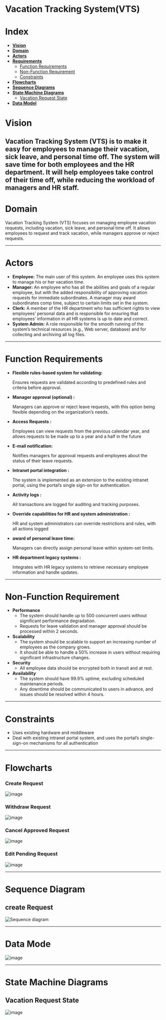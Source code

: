 # Vacation Tracking System(VTS)
# Index
- [**Vision**](#vision)
- [**Domain**](#domain)
- [**Actors**](#actors)
- [**Requirements**](#requirements)
  - [Function Requirements](#function-requirements)
  - [Non-Function Requirement](#non-function-requirement)
  - [Constraints](#constraints)
- [**Flowcharts**](#flowcharts)
- [**Sequence Diagrams**](#sequence-diagrams)
- [**State Machine Diagrams**](#state-machine-diagrams)
  - [Vacation Request State](#vacation-request-state)
- [**Data Model**](#data-mode)


# Vision

Vacation Tracking System (VTS) is to make it easy for employees to manage their vacation, sick leave, and personal time off. The system will save time for both employees and the HR department. It will help employees take control of their time off, while reducing the workload of managers and HR staff.
---

# Domain

Vacation Tracking System (VTS) focuses on managing employee vacation requests, including vacation, sick leave, and personal time off. It allows employees to request and track vacation, while managers approve or reject requests.

---
# Actors

- **Employee:** The main user of this system. An employee uses this system to
manage his or her vacation time.
- **Manager:** An employee who has all the abilities and goals of a regular employee,
 but with the added responsibility of approving vacation requests for immediate subordinates.
 A manager may award subordinates comp time, subject to certain limits set in the system.
- **Clerk:** A member of the HR department who has sufficient rights to view employees’ personal data and is responsible for ensuring that employees’ information in all HR systems is up to date and correct.
- **System Admin:** A role responsible for the smooth running of the system’s technical 
resources (e.g., Web server, database) and for collecting and archiving all log files.

---

# Function Requirements

- **Flexible rules-based system for validating:**
    
    Ensures requests are validated according to predefined rules and criteria before approval.
    
- **Manager approval (optional) :**
    
    Managers can approve or reject leave requests, with this option being flexible depending on the organization’s needs.
    
- **Access Requests :**
    
    Employees can view requests from the previous calendar year, and allows requests to be made up to a year and a half in the future
    
- **E-mail notification:**
    
    Notifies managers for approval requests and employees about the status of their leave requests.
    
- **Intranet portal integration :**
    
    The system is implemented as an extension to the existing intranet portal, using the portal’s single sign-on for authentication.
    
- **Activity logs :**
    
    All transactions are logged for auditing and tracking purposes.
    
- **Override capabilities for HR and system administration :**
    
    HR and system administrators can override restrictions and rules, with all actions logged
    
- **award of personal leave time:**
    
    Managers can directly assign personal leave within system-set limits.
    
- **HR department legacy systems :**
    
    Integrates with HR legacy systems to retrieve necessary employee information and handle updates.
    

---

# Non-Function Requirement

- **Performance**
    - The system should handle up to 500 concurrent users without significant performance degradation.
    - Requests for leave validation and manager approval should be processed within 2 seconds.
- **Scalability**
    - The system should be scalable to support an increasing number of employees as the company grows.
    - It should be able to handle a 50% increase in users without requiring significant infrastructure changes.
- **Security**
    - All employee data should be encrypted both in transit and at rest.
- **Availability**
    - The system should have 99.9% uptime, excluding scheduled maintenance periods.
    - Any downtime should be communicated to users in advance, and issues should be resolved within 4 hours.

---
# Constraints

- Uses existing hardware and middleware
- Deal with existing intranet portal system, and uses the portal’s single-sign-on mechanisms for all authentication

---

# Flowcharts

### Create Request

![image](https://github.com/user-attachments/assets/3088a0a4-c9e2-4dbb-851a-dee3a172b0c5)

### Withdraw Request

![image](https://github.com/user-attachments/assets/44567a51-da7b-41d8-95cc-0ca795f7132e)

### Cancel Approved Request

![image](https://github.com/user-attachments/assets/c2081073-15a0-4bc6-90a4-e0c3b98e0ee2)


### Edit Pending Request

![image](https://github.com/user-attachments/assets/74d141ef-ac17-475e-9737-6c2332c480a0)

---

# Sequence Diagram
## create Request
  ![Sequence diagram](https://github.com/user-attachments/assets/8a7b8ae6-22a0-48b8-bc72-a5ce940dbe50)


---

# Data Mode
![image](https://github.com/user-attachments/assets/a9381ef1-6559-49ef-a553-eb59c6ecd01c)

---
# State Machine Diagrams
## Vacation Request State
![image](https://github.com/user-attachments/assets/122c522a-8789-466b-8805-def25c080b59)


